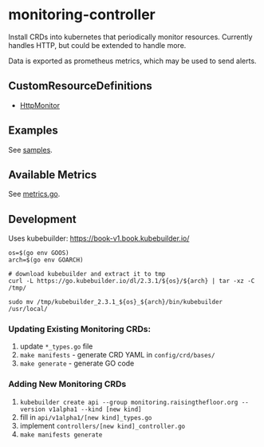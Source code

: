 # monitoring-controller

Install CRDs into kubernetes that periodically monitor resources. Currently handles HTTP, but
could be extended to handle more.

Data is exported as prometheus metrics, which may be used to send alerts.

## CustomResourceDefinitions

- [HttpMonitor](config/crd/bases/monitoring.raisingthefloor.org_httpmonitors.yaml)

## Examples

See [samples](config/samples).

## Available Metrics

See [metrics.go](internal/metrics/metrics.go).

## Development

Uses kubebuilder: https://book-v1.book.kubebuilder.io/

```shell script
os=$(go env GOOS)
arch=$(go env GOARCH)

# download kubebuilder and extract it to tmp
curl -L https://go.kubebuilder.io/dl/2.3.1/${os}/${arch} | tar -xz -C /tmp/

sudo mv /tmp/kubebuilder_2.3.1_${os}_${arch}/bin/kubebuilder /usr/local/
```

### Updating Existing Monitoring CRDs:

1. update `*_types.go` file 
1. `make manifests` - generate CRD YAML in `config/crd/bases/`
1. `make generate` - generate GO code

### Adding New Monitoring CRDs

1. `kubebuilder create api --group monitoring.raisingthefloor.org --version v1alpha1 --kind [new kind]`
1. fill in `api/v1alpha1/[new kind]_types.go`
1. implement `controllers/[new kind]_controller.go`
1. `make manifests generate`
